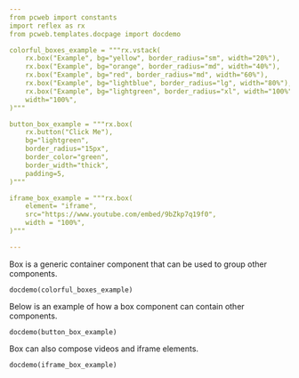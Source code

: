```yaml
---
from pcweb import constants
import reflex as rx
from pcweb.templates.docpage import docdemo

colorful_boxes_example = """rx.vstack(
    rx.box("Example", bg="yellow", border_radius="sm", width="20%"),
    rx.box("Example", bg="orange", border_radius="md", width="40%"),
    rx.box("Example", bg="red", border_radius="md", width="60%"),
    rx.box("Example", bg="lightblue", border_radius="lg", width="80%"),
    rx.box("Example", bg="lightgreen", border_radius="xl", width="100%"),
    width="100%",
)"""

button_box_example = """rx.box(
    rx.button("Click Me"),
    bg="lightgreen",
    border_radius="15px",
    border_color="green",
    border_width="thick",
    padding=5,
)"""

iframe_box_example = """rx.box(
    element= "iframe",
    src="https://www.youtube.com/embed/9bZkp7q19f0",
    width = "100%",
)"""

---
```


Box is a generic container component that can be used to group other components.

```reflex
docdemo(colorful_boxes_example)
```

Below is an example of how a box component can contain other components.

```reflex
docdemo(button_box_example)
```

Box can also compose videos and iframe elements.

```reflex
docdemo(iframe_box_example)
```